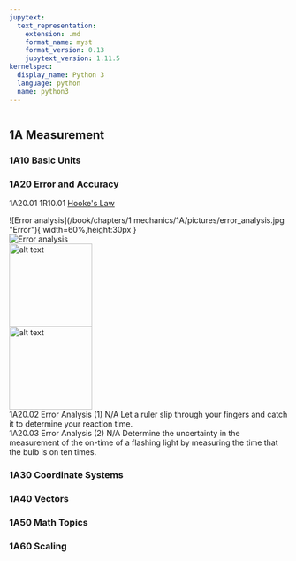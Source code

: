```yaml
---
jupytext:
  text_representation:
    extension: .md
    format_name: myst
    format_version: 0.13
    jupytext_version: 1.11.5
kernelspec:
  display_name: Python 3
  language: python
  name: python3
---
```


```{contents}
```

## 1A	Measurement

### 1A10	Basic Units
### 1A20	Error and Accuracy

1A20.01	1R10.01	 		[Hooke's Law](https://www.de-monstrare.nl/pdf/Hooke%27s%20law.pdf)
<br/>

![Error analysis](/book/chapters/1 mechanics/1A/pictures/error_analysis.jpg "Error"){ width=60%,height:30px }
<br/>
![Error analysis](https://classroom-demonstrations.github.io/demonstrating-the-theory/book/chapters/1%20mechanics/1A/pictures/error_analysis.jpg)
<br/>
<img src="/1A/pictures/error_analysis.jpg" alt="alt text" title="image Title" width="150"/>
<br/>
<img src="https://classroom-demonstrations.github.io/demonstrating-the-theory/book/chapters/1 mechanics/1A/pictures/error_analysis.jpg" alt="alt text" title="image Title" width="150"/>
<br/>
1A20.02				Error Analysis (1)	N/A		Let a ruler slip through your fingers and catch it to determine your reaction time.
<br/>
1A20.03				Error Analysis (2)	N/A		Determine the uncertainty in the measurement of the on-time of a flashing light by measuring the time that the bulb is on ten times.

### 1A30	Coordinate Systems
### 1A40	Vectors
### 1A50	Math Topics
### 1A60	Scaling
